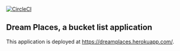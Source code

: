 [![CircleCI](https://circleci.com/gh/ashlynnpai/dream.svg?style=shield&circle-token)](https://circleci.com/gh/ashlynnpai/dream)

## Dream Places, a bucket list application

This application is deployed at https://dreamplaces.herokuapp.com/.
